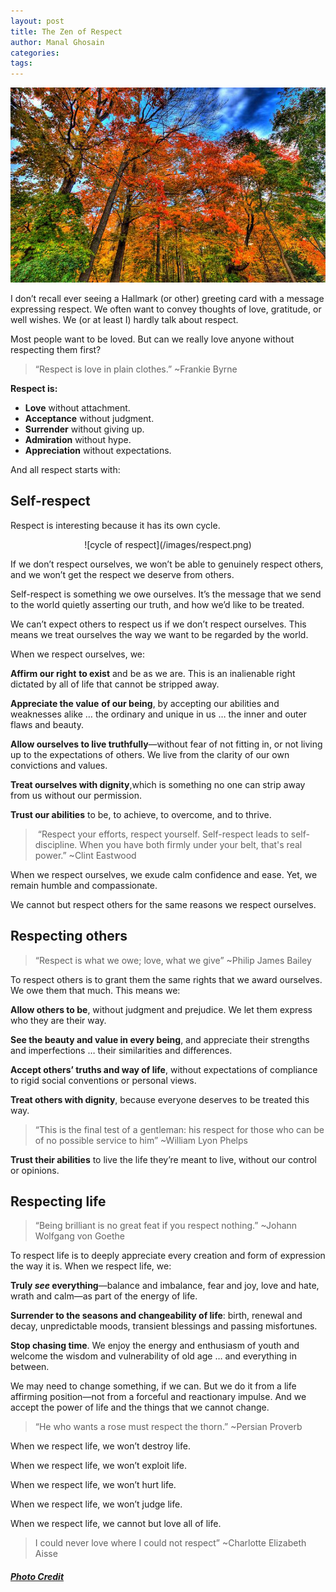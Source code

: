 ```yaml
---
layout: post
title: The Zen of Respect
author: Manal Ghosain
categories:
tags:
---
```


![Trees in autumn](/images/zen-respect.jpg)

I don’t recall ever seeing a Hallmark (or other) greeting card with a message expressing respect. We often want to convey thoughts of love, gratitude, or well wishes. We (or at least I) hardly talk about respect. 

Most people want to be loved. But can we really love anyone without respecting them first? 

> “Respect is love in plain clothes.” ~Frankie Byrne

**Respect is:**

  * **Love** without attachment.
  * **Acceptance** without judgment.
  * **Surrender** without giving up.
  * **Admiration** without hype.
  * **Appreciation** without expectations.


And all respect starts with: 

## Self-respect

Respect is interesting because it has its own cycle. 

<center>![cycle of respect](/images/respect.png)</center>

If we don’t respect ourselves, we won’t be able to genuinely respect others, and we won’t get the respect we deserve from others. 

Self-respect is something we owe ourselves. It’s the message that we send to the world quietly asserting our truth, and how we’d like to be treated. 

We can’t expect others to respect us if we don’t respect ourselves. This means we treat ourselves the way we want to be regarded by the world. 

When we respect ourselves, we: 

**Affirm our right** **to exist** and be as we are. This is an inalienable right dictated by all of life that cannot be stripped away. 

**Appreciate the value** **of our being**, by accepting our abilities and weaknesses alike … the ordinary and unique in us … the inner and outer flaws and beauty. 

**Allow ourselves to live truthfully**—without fear of not fitting in, or not living up to the expectations of others. We live from the clarity of our own convictions and values. 

**Treat ourselves with dignity**,which is something no one can strip away from us without our permission.

**Trust our abilities** to be, to achieve, to overcome, and to thrive. 

>  “Respect your efforts, respect yourself. Self-respect leads to self-discipline. When you have both firmly under your belt, that's real power.” ~Clint Eastwood

When we respect ourselves, we exude calm confidence and ease. Yet, we remain humble and compassionate. 

We cannot but respect others for the same reasons we respect ourselves. 

## Respecting others

> “Respect is what we owe; love, what we give” ~Philip James Bailey

To respect others is to grant them the same rights that we award ourselves. We owe them that much. This means we: 

**Allow others to be**, without judgment and prejudice. We let them express who they are their way. 

**See the beauty and value in every being**, and appreciate their strengths and imperfections … their similarities and differences. 

**Accept others’ truths and way of life**, without expectations of compliance to rigid social conventions or personal views. 

**Treat others with dignity**, because everyone deserves to be treated this way. 

> “This is the final test of a gentleman: his respect for those who can be of no possible service to him” ~William Lyon Phelps

**Trust their abilities** to live the life they’re meant to live, without our control or opinions. 

## Respecting life

> “Being brilliant is no great feat if you respect nothing.” ~Johann Wolfgang von Goethe

To respect life is to deeply appreciate every creation and form of expression the way it is. When we respect life, we: 

**Truly _see_ everything**—balance and imbalance, fear and joy, love and hate, wrath and calm—as part of the energy of life. 

**Surrender to the seasons and changeability of life**: birth, renewal and decay, unpredictable moods, transient blessings and passing misfortunes. 

**Stop chasing time**. We enjoy the energy and enthusiasm of youth and welcome the wisdom and vulnerability of old age … and everything in between. 

We may need to change something, if we can. But we do it from a life affirming position—not from a forceful and reactionary impulse. And we accept the power of life and the things that we cannot change. 

> “He who wants a rose must respect the thorn.” ~Persian Proverb

When we respect life, we won’t destroy life. 

When we respect life, we won’t exploit life. 

When we respect life, we won’t hurt life. 

When we respect life, we won’t judge life. 

When we respect life, we cannot but love all of life. 

> I could never love where I could not respect” ~Charlotte Elizabeth Aisse

##### [Photo Credit](http://www.flickr.com/photos/dexxus/2981387336/)